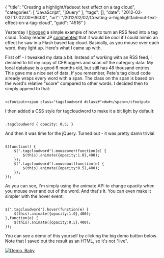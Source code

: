 {
	"title": "Creating a highlight/fadeout text effect on a tag cloud",
	"categories": [
		"JavaScript",
		"jQuery"
	],
	"tags": [],
	"date": "2012-02-02T17:02:00+06:00",
	"url": "/2012/02/02/Creating-a-highlightfadeout-text-effect-on-a-tag-cloud",
	"guid": "4516"
}

Yesterday I <a href="http://www.raymondcamden.com/index.cfm/2012/2/1/Generate-a-tag-cloud-from-an-RSS-feed-with-ColdFusion">blogged</a> a simple example of how to turn an RSS feed into a tag cloud. Today reader JP <a href="http://www.raymondcamden.com/index.cfm/2012/2/1/Generate-a-tag-cloud-from-an-RSS-feed-with-ColdFusion#c8079B8DB-C5F3-1EEF-FC1B1A8B73029B38">commented</a> that it would be cool if I could mimic an effect he saw in a Flash based tag cloud. Basically, as you mouse over each word, they light up. Here's what I came up with.
<!--more-->
<p>

First off - I tweaked my data a bit. Instead of working with an RSS feed, I decided to hit my copy of CFBloggers and scan <i>all</i> the category data. My local database is a good 6 months old, but still has 48 thousand entries. This gave me a nice set of data. If you remember, Pete's tag cloud code already wraps every word with a span. The class on the span is based on the word's relative "score" compared to other words. I decided then to simply append to that:

<p>

<code>
&lt;cfoutput&gt;&lt;span class="tagcloudword #class#"&gt;#w#&lt;/span&gt;&lt;/cfoutput&gt;
</code>

<p>

I then added a CSS style for tagcloudword to make it a bit light by default:

<p>

<code>
.tagcloudword { opacity: 0.5; }
</code>

<p>

And then it was time for the jQuery. Turned out - it was pretty damn trivial:

<p>

<code>
$(function() {
	$(".tagcloudword").mouseover(function(e) {
		$(this).animate({opacity:1.0},400);
	});
	$(".tagcloudword").mouseout(function(e) {
		$(this).animate({opacity:0.5},400);
	});
});	
</code>

<p>

As you can see, I'm simply using the animate API to change opacity when you mouse over and out of the word. And that's it. You can even make it simpler with the hover event:

<p>

<code>
$(".tagcloudword").hover(function(e) {
	$(this).animate({opacity:1.0},400);
},function(e) {
	$(this).animate({opacity:0.5},400);
});
</code>

<p>

You can see a demo of this yourself by clicking the big demo button below. Note that I saved out the result as an HTML, so it's not "live". 

<p>


<a href="http://www.raymondcamden.com/demos/2012/feb/2/cfbtagcloud.htm"><img src="https://static.raymondcamden.com/images/icon_128.png" title="Demo, Baby" border="0"></a>
